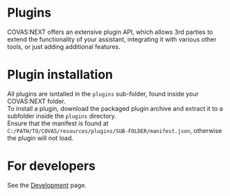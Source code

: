 # Plugins

COVAS:NEXT offers an extensive plugin API, which allows 3rd parties to extend the functionality of your assistant, integrating it with various other tools, or just adding additional features.

# Plugin installation
All plugins are isntalled in the `plugins` sub-folder, found inside your COVAS:NEXT folder.  
To install a plugin, download the packaged plugin archive and extract it to a subfolder inside the `plugins` directory.  
Ensure that the manifest is found at `C:/PATH/TO/COVAS/resources/plugins/SUB-FOLDER/manifest.json`, otherwise the plugin will not load.

# For developers
See the [Development](./Development.md) page.
